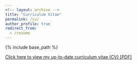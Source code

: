 ```yaml
---
<!-- layout: archive -->
title: "Curriculum Vitae"
permalink: /cv/
author_profile: true
redirect_from:
  - /resume
---
```


{% include base_path %}


[Click here to view my up-to-date curriculum vitae (CV) [PDF]](http://zhengthomastang.github.io/files/CV_ZhengTang.pdf)